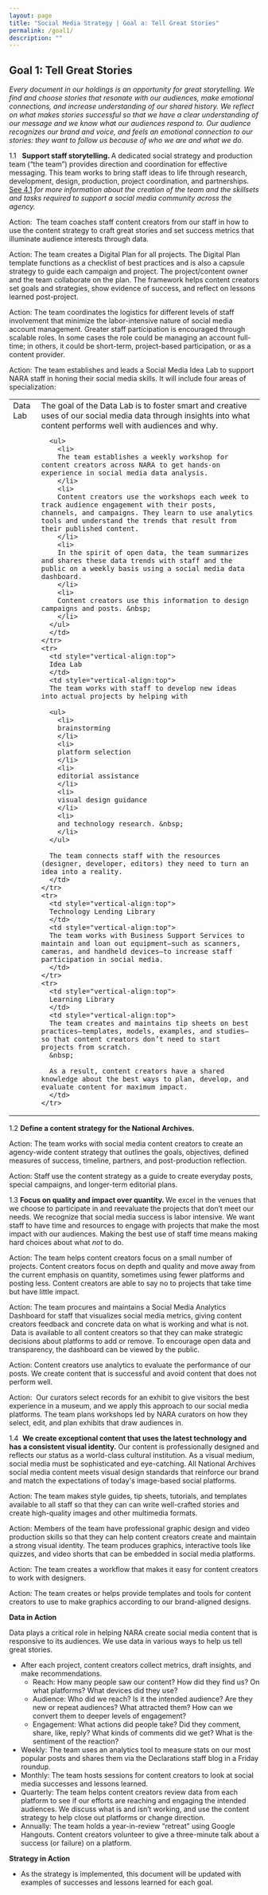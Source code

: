 ```yaml
---
layout: page
title: "Social Media Strategy | Goal a: Tell Great Stories"
permalink: /goal1/
description: ""
---
```


## Goal 1: Tell Great Stories

<em>Every document in our holdings is an opportunity for great storytelling. We find and choose stories that resonate with our audiences, make emotional connections, and increase understanding of our shared history. We reflect on what makes stories successful so that we have a clear understanding of our message and we know what our audiences respond to. Our audience recognizes our brand and voice, and feels an emotional connection to our stories: they want to follow us because of who we are and what we do. </em>

1.1 &nbsp;&nbsp;<strong>Support staff storytelling. </strong>A dedicated social strategy and production team (“the team”) provides direction and coordination for effective messaging. This team works to bring staff ideas to life through research, development, design, production, project coordination, and partnerships. <a href="../goal4/#g1">See 4.1</a><em> for more information about the creation of the team and the skillsets and tasks required to support a social media community across the agency.</em>


Action: &nbsp;The team coaches staff content creators from our staff in how to use the content strategy to craft great stories and set success metrics that illuminate audience interests through data.


Action: The team creates a Digital Plan for all projects. The Digital Plan template functions as a checklist of best practices and is also a capsule strategy to guide each campaign and project. The project/content owner and the team collaborate on the plan. The framework helps content creators set goals and strategies, show evidence of success, and reflect on lessons learned post-project.


Action: The team coordinates the logistics for different levels of staff involvement that minimize the labor-intensive nature of social media account management. Greater staff participation is encouraged through scalable roles. In some cases the role could be managing an account full-time; in others, it could be short-term, project-based participation, or as a content provider.

Action: The team establishes and leads a Social Media Idea Lab to support NARA staff in honing their social media skills. It will include four areas of specialization:


<div>
<table>
  <tbody>
    <tr>
      <td style="vertical-align:top">
      Data Lab
      </td>
      <td style="vertical-align:top">
      The goal of the Data Lab is to foster smart and creative uses of our social media data through insights into what content performs well with audiences and why.

      <ul>
        <li>
        The team establishes a weekly workshop for content creators across NARA to get hands-on experience in social media data analysis.
        </li>
        <li>
        Content creators use the workshops each week to track audience engagement with their posts, channels, and campaigns. They learn to use analytics tools and understand the trends that result from their published content.
        </li>
        <li>
        In the spirit of open data, the team summarizes and shares these data trends with staff and the public on a weekly basis using a social media data dashboard.
        </li>
        <li>
        Content creators use this information to design campaigns and posts. &nbsp;
        </li>
      </ul>
      </td>
    </tr>
    <tr>
      <td style="vertical-align:top">
      Idea Lab
      </td>
      <td style="vertical-align:top">
      The team works with staff to develop new ideas into actual projects by helping with

      <ul>
        <li>
        brainstorming
        </li>
        <li>
        platform selection
        </li>
        <li>
        editorial assistance
        </li>
        <li>
        visual design guidance
        </li>
        <li>
        and technology research. &nbsp;
        </li>
      </ul>

      The team connects staff with the resources (designer, developer, editors) they need to turn an idea into a reality.
      </td>
    </tr>
    <tr>
      <td style="vertical-align:top">
      Technology Lending Library
      </td>
      <td style="vertical-align:top">
      The team works with Business Support Services to maintain and loan out equipment—such as scanners, cameras, and handheld devices—to increase staff participation in social media.
      </td>
    </tr>
    <tr>
      <td style="vertical-align:top">
      Learning Library
      </td>
      <td style="vertical-align:top">
      The team creates and maintains tip sheets on best practices—templates, models, examples, and studies—so that content creators don’t need to start projects from scratch.
      &nbsp;

      As a result, content creators have a shared knowledge about the best ways to plan, develop, and evaluate content for maximum impact.
      </td>
    </tr>
  </tbody>
</table>
</div>


1.2 <strong>Define a content strategy for the National Archives. &nbsp;</strong>


Action: The team works with social media content creators to create an agency-wide content strategy that outlines the goals, objectives, defined measures of success, timeline, partners, and post-production reflection.


Action: Staff use the content strategy as a guide to create everyday posts, special campaigns, and longer-term editorial plans.


1.3 <strong>Focus on quality and impact over quantity. </strong>We excel in the venues that we choose to participate in and reevaluate the projects that don’t meet our needs. We recognize that social media success is labor intensive. We want staff to have time and resources to engage with projects that make the most impact with our audiences. Making the best use of staff time means making hard choices about what <em>not </em>to do.


Action: The team helps content creators focus on a small number of projects. Content creators focus on depth and quality and move away from the current emphasis on quantity, sometimes using fewer platforms and posting less. Content creators are able to say no to projects that take time but have little impact.


Action: The team procures and maintains a Social Media Analytics Dashboard for staff that visualizes social media metrics, giving content creators feedback and concrete data on what is working and what is not. &nbsp;Data is available to all content creators so that they can make strategic decisions about platforms to add or remove. To encourage open data and transparency, the dashboard can be viewed by the public.


Action: Content creators use analytics to evaluate the performance of our posts. We create content that is successful and avoid content that does not perform well.


Action: &nbsp;Our curators select records for an exhibit to give visitors the best experience in a museum, and we apply this approach to our social media platforms. The team plans workshops led by NARA curators on how they select, edit, and plan exhibits that draw audiences in.


1.4 &nbsp;<strong>We create exceptional content that uses the latest technology and has a consistent visual identity.</strong> Our content is professionally designed and reflects our status as a world-class cultural institution. As a visual medium, social media must be sophisticated and eye-catching. All National Archives social media content meets visual design standards that reinforce our brand and match the expectations of today's image-based social platforms. &nbsp;


Action: The team makes style guides, tip sheets, tutorials, and templates available to all staff so that they can can write well-crafted stories and create high-quality images and other multimedia formats.


Action: Members of the team have professional graphic design and video production skills so that they can help content creators create and maintain a strong visual identity. The team produces graphics, interactive tools like quizzes, and video shorts that can be embedded in social media platforms.


Action: The team creates a workflow that makes it easy for content creators to work with designers.


Action: The team creates or helps provide templates and tools for content creators to use to make graphics according to our brand-aligned designs.


<strong>Data in Action</strong>

Data plays a critical role in helping NARA create social media content that is responsive to its audiences. We use data in various ways to help us tell great stories.

<ul>
  <li>
  After each project, content creators collect metrics, draft insights, and make recommendations.

  <ul>
    <li>
    Reach: How many people saw our content? How did they find us? On what platforms? What devices did they use?
    </li>
    <li>
    Audience: Who did we reach? Is it the intended audience? Are they new or repeat audiences? What attracted them? How can we convert them to deeper levels of engagement?
    </li>
    <li>
    Engagement: What actions did people take? Did they comment, share, like, reply? What kinds of comments did we get? What is the sentiment of the reaction?
    </li>
  </ul>
  </li>
  <li>
  Weekly: The team uses an analytics tool to measure stats on our most popular posts and shares them via the Declarations staff blog in a Friday roundup.
  </li>
  <li>
  Monthly: The team hosts sessions for content creators to look at social media successes and lessons learned.
  </li>
  <li>
  Quarterly: The team helps content creators review data from each platform to see if our efforts are reaching and engaging the intended audiences. We discuss what is and isn’t working, and use the content strategy to help close out platforms or change direction.
  </li>
  <li>
  Annually: The team holds a year-in-review “retreat” using Google Hangouts. Content creators volunteer to give a three-minute talk about a success (or failure) on a platform.
  </li>
</ul>


<strong>Strategy in Action</strong>

<ul>
  <li>
  As the strategy is implemented, this document will be updated with examples of successes and lessons learned for each goal.
  </li>
</ul>
